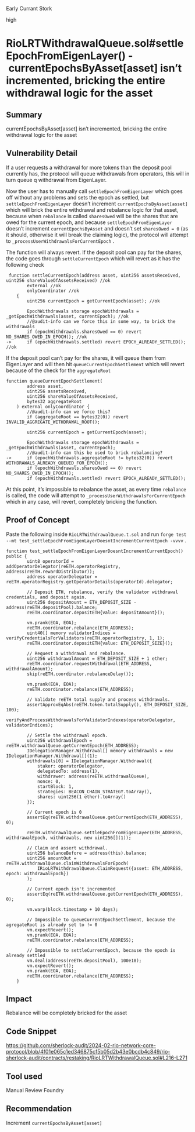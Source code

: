 Early Currant Stork

high

# RioLRTWithdrawalQueue.sol#settleEpochFromEigenLayer() -  currentEpochsByAsset[asset] isn’t incremented, bricking the entire withdrawal logic for the asset

## Summary
currentEpochsByAsset[asset] isn’t incremented, bricking the entire withdrawal logic for the asset 

## Vulnerability Detail
If a user requests a withdrawal for more tokens than the deposit pool currently has, the protocol will queue withdrawals from operators, this will in turn queue q withdrawal from EigenLayer.

Now the user has to manually call `settleEpochFromEigenLayer` which goes off without any problems and sets the epoch as settled, but `settleEpochFromEigenLayer` doesn’t increment `currentEpochsByAsset[asset]`  which will brick the entire withdrawal and rebalance logic for that asset, because when `rebalance` is called `sharesOwed` will be the shares that are owed for the current epoch, and because `settleEpochFromEigenLayer` doesn’t increment `currentEpochsByAsset` and doesn’t set `sharesOwed = 0` (as it should, otherwise it will break the claiming logic), the protocol will attempt to `_processUserWithdrawalsForCurrentEpoch` .

The function will always revert.
If the deposit pool can pay for the shares, the code goes through `settleCurrentEpoch` which will revert as it has the following check

```solidity
 function settleCurrentEpoch(address asset, uint256 assetsReceived, uint256 shareValueOfAssetsReceived) //ok
        external //ok
        onlyCoordinator //ok
    {
        uint256 currentEpoch = getCurrentEpoch(asset); //ok

        EpochWithdrawals storage epochWithdrawals = _getEpochWithdrawals(asset, currentEpoch); //ok
        //@audit-info can we force this in some way, to brick the withdrawals
        if (epochWithdrawals.sharesOwed == 0) revert NO_SHARES_OWED_IN_EPOCH(); //ok
->      if (epochWithdrawals.settled) revert EPOCH_ALREADY_SETTLED(); //ok
```

If the deposit pool can’t pay for the shares, it will queue them from EigenLayer and will then hit `queueCurrentEpochSettlement` which will revert because of the check for the `aggregateRoot`

```solidity
function queueCurrentEpochSettlement(
        address asset,
        uint256 assetsReceived,
        uint256 shareValueOfAssetsReceived,
        bytes32 aggregateRoot
    ) external onlyCoordinator {
        //@audit-info can we force this?
        if (aggregateRoot == bytes32(0)) revert INVALID_AGGREGATE_WITHDRAWAL_ROOT();

        uint256 currentEpoch = getCurrentEpoch(asset);

        EpochWithdrawals storage epochWithdrawals = _getEpochWithdrawals(asset, currentEpoch);
        //@audit-info can this be used to brick rebalancing?
->      if (epochWithdrawals.aggregateRoot != bytes32(0)) revert WITHDRAWALS_ALREADY_QUEUED_FOR_EPOCH();
        if (epochWithdrawals.sharesOwed == 0) revert NO_SHARES_OWED_IN_EPOCH();
        if (epochWithdrawals.settled) revert EPOCH_ALREADY_SETTLED();
```

At this point, it’s impossible to rebalance the asset, as every time `rebalance` is called, the code will attempt to `_processUserWithdrawalsForCurrentEpoch` which in any case, will revert, completely bricking the function.

## Proof of Concept
Paste the following inside `RioLRTWithdrawalQueue.t.sol` and run `forge test --mt test_settleEpochFromEigenLayerDoesntIncrementCurrentEpoch -vvvv` .

```solidity
function test_settleEpochFromEigenLayerDoesntIncrementCurrentEpoch() public {
        uint8 operatorId = addOperatorDelegator(reETH.operatorRegistry, address(reETH.rewardDistributor));
        address operatorDelegator = reETH.operatorRegistry.getOperatorDetails(operatorId).delegator;

        // Deposit ETH, rebalance, verify the validator withdrawal credentials, and deposit again.
        uint256 depositAmount = ETH_DEPOSIT_SIZE - address(reETH.depositPool).balance;
        reETH.coordinator.depositETH{value: depositAmount}();

        vm.prank(EOA, EOA);
        reETH.coordinator.rebalance(ETH_ADDRESS);
        uint40[] memory validatorIndices = verifyCredentialsForValidators(reETH.operatorRegistry, 1, 1);
        reETH.coordinator.depositETH{value: ETH_DEPOSIT_SIZE}();

        // Request a withdrawal and rebalance.
        uint256 withdrawalAmount = ETH_DEPOSIT_SIZE + 1 ether;
        reETH.coordinator.requestWithdrawal(ETH_ADDRESS, withdrawalAmount);
        skip(reETH.coordinator.rebalanceDelay());

        vm.prank(EOA, EOA);
        reETH.coordinator.rebalance(ETH_ADDRESS);

        // Validate reETH total supply and process withdrawals.
        assertApproxEqAbs(reETH.token.totalSupply(), ETH_DEPOSIT_SIZE, 100);
        verifyAndProcessWithdrawalsForValidatorIndexes(operatorDelegator, validatorIndices);

        // Settle the withdrawal epoch.
        uint256 withdrawalEpoch = reETH.withdrawalQueue.getCurrentEpoch(ETH_ADDRESS);
        IDelegationManager.Withdrawal[] memory withdrawals = new IDelegationManager.Withdrawal[](1);
        withdrawals[0] = IDelegationManager.Withdrawal({
            staker: operatorDelegator,
            delegatedTo: address(1),
            withdrawer: address(reETH.withdrawalQueue),
            nonce: 0,
            startBlock: 1,
            strategies: BEACON_CHAIN_STRATEGY.toArray(),
            shares: uint256(1 ether).toArray()
        });

        // Current epoch is 0
        assertEq(reETH.withdrawalQueue.getCurrentEpoch(ETH_ADDRESS), 0);

        reETH.withdrawalQueue.settleEpochFromEigenLayer(ETH_ADDRESS, withdrawalEpoch, withdrawals, new uint256[](1));

        // Claim and assert withdrawal.
        uint256 balanceBefore = address(this).balance;
        uint256 amountOut = reETH.withdrawalQueue.claimWithdrawalsForEpoch(
            IRioLRTWithdrawalQueue.ClaimRequest({asset: ETH_ADDRESS, epoch: withdrawalEpoch})
        );

        // Current epoch isn't incremented
        assertEq(reETH.withdrawalQueue.getCurrentEpoch(ETH_ADDRESS), 0);

        vm.warp(block.timestamp + 10 days);

        // Impossible to queueCurrentEpochSettlement, because the agregateRoot is already set to != 0
        vm.expectRevert();
        vm.prank(EOA, EOA);
        reETH.coordinator.rebalance(ETH_ADDRESS);

        // Impossible to settleCurrentEpoch, because the epoch is already settled
        vm.deal(address(reETH.depositPool), 100e18);
        vm.expectRevert();
        vm.prank(EOA, EOA);
        reETH.coordinator.rebalance(ETH_ADDRESS);
    }
```

## Impact
Rebalance will be completely bricked for the asset

## Code Snippet
https://github.com/sherlock-audit/2024-02-rio-network-core-protocol/blob/4f01e065c1ed346875cf5b05d2b43e0bcdb4c849/rio-sherlock-audit/contracts/restaking/RioLRTWithdrawalQueue.sol#L216-L271

## Tool used
Manual Review
Foundry

## Recommendation
Increment `currentEpochsByAsset[asset]`
